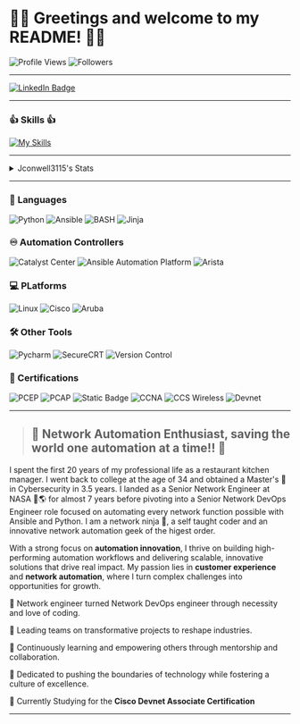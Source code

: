# 🐍👋 Greetings and welcome to my README! 👋🐍

![Profile Views](https://komarev.com/ghpvc/?username=jconwell3115)
![Followers](https://img.shields.io/github/followers/jconwell3115)

---
<div id="badges">
  <a href="https://www.linkedin.com/in/jconwellnetworkdevopsprofessional/">
    <img src="https://img.shields.io/badge/LinkedIn-blue?style=for-the-badge&logo=linkedin&logoColor=white" alt="LinkedIn Badge"/>
  </a>

---
### :+1: **Skills** :+1:
[![My Skills](https://skillicons.dev/icons?i=aws,ansible,redhat,linux,bash,vim,docker,git,github,githubactions,md,regex,pycharm,py,anaconda)](https://skillicons.dev)

---
<details>
  <summary>Jconwell3115's Stats</summary>
  

[![](https://raw.githubusercontent.com/jconwell3115/jconwell3115/roadhouse/profile-summary-card-output/github_dark/0-profile-details.svg)](https://github.com/vn7n24fzkq/github-profile-summary-cards)
[![](https://raw.githubusercontent.com/jconwell3115/jconwell3115/roadhouse/profile-summary-card-output/github_dark/1-repos-per-language.svg)](https://github.com/vn7n24fzkq/github-profile-summary-cards) [![](https://raw.githubusercontent.com/jconwell3115/jconwell3115/roadhouse/profile-summary-card-output/github_dark/2-most-commit-language.svg)](https://github.com/vn7n24fzkq/github-profile-summary-cards)
[![](https://raw.githubusercontent.com/jconwell3115/jconwell3115/roadhouse/profile-summary-card-output/github_dark/3-stats.svg)](https://github.com/vn7n24fzkq/github-profile-summary-cards) [![](https://raw.githubusercontent.com/jconwell3115/jconwell3115/roadhouse/profile-summary-card-output/github_dark/4-productive-time.svg)](https://github.com/vn7n24fzkq/github-profile-summary-cards)


</details>

---

### 	:abcd: **Languages**

![Python](https://img.shields.io/badge/Code-Python-informational?style=flat&logo=python&logoColor=white&color=3776AB&logoSize=auto)
![Ansible](https://img.shields.io/badge/Config%20Management-Ansible-3776AB?logo=Ansible&logoColor=white&logoSize=auto)
![BASH](https://img.shields.io/badge/Shell-BASH-3776AB?logo=Linux&logoColor=white&logoSize=auto)
![Jinja](https://img.shields.io/badge/Template-Jinja2-3776AB?logo=Jinja&logoColor=white&logoSize=auto)


### :infinity: **Automation Controllers**

![Catalyst Center](https://img.shields.io/badge/Cisco-Catalyst%20Center-green?logo=Cisco&logoColor=white&logoSize=auto)
![Ansible Automation Platform](https://img.shields.io/badge/RedHat-AAP-green?logo=Ansible&logoColor=white&logoSize=auto)
![Arista](https://img.shields.io/badge/Arista-CVP-green?logo=A&logoColor=white&logoSize=auto)



### :computer: **PLatforms**

![Linux](https://img.shields.io/badge/System-Linux-informational?style=flat&logo=linux&color=FCC624&logoColor=white&logoSize=auto)
![Cisco](https://img.shields.io/badge/System-Cisco%20IOS|IOS--XE-FCC624?logo=cisco&logoColor=white&logoSize=auto)
![Aruba](https://img.shields.io/badge/System-Aruba%20AOS|AOS--CX-FCC624?logo=HP&logoColor=white&logoSize=auto)


### :hammer_and_wrench: **Other Tools**

![Pycharm](https://img.shields.io/badge/IDE-PyCharm-red?logo=Pycharm&logoColor=white&logoSize=auto)
![SecureCRT](https://img.shields.io/badge/Secure_Shell-SecureCRT-red?logo=Shell&logoColor=white&logoSize=auto)
![Version Control](https://img.shields.io/badge/VCS-Git-red?logo=Git&logoColor=white&logoSize=auto)

### 📜 Certifications
![PCEP](https://img.shields.io/badge/PCEP-brightgreen?logo=python&logoColor=white&logoSize=auto)
![PCAP](https://img.shields.io/badge/PCAP-blue?logo=python&logoColor=white&logoSize=auto)
![Static Badge](https://img.shields.io/badge/Linux%2B-red?logo=comptia&logoColor=white&logoSize=auto)
![CCNA](https://img.shields.io/badge/CCNA-blue?logo=cisco&logoColor=white&logoSize=auto)
![CCS Wireless](https://img.shields.io/badge/CCS--Wireless_x2-blue?logo=cisco&logoColor=white&logoSize=auto)
![Devnet](https://img.shields.io/badge/Cisco_Devnet_Associate--Coming_Soon-yellow?logo=cisco&logoColor=white&logoSize=auto&labelColor=yellow)



---
>## 💪 **Network Automation Enthusiast, saving the world one automation at a time!!** 💪

I spent the first 20 years of my professional life as a restaurant kitchen manager.  I went back to college at the age of 34 and obtained a Master's :scroll: in Cybersecurity in 3.5 years.  I landed as a Senior Network Engineer at NASA :rocket::earth_americas: for almost 7 years before pivoting into a Senior Network DevOps Engineer role focused on automating every network function possible with Ansible and Python.  I am a network ninja :ninja:, a self taught coder and an innovative network automation geek of the higest order.

With a strong focus on **automation innovation**, I thrive on building high-performing automation workflows and delivering scalable, innovative solutions that drive real impact. My passion lies in **customer experience** and **network automation**, where I turn complex challenges into opportunities for growth.

📖 Network engineer turned Network DevOps engineer through necessity and love of coding.

🔭 Leading teams on transformative projects to reshape industries.

🌱 Continuously learning and empowering others through mentorship and collaboration.

🚀 Dedicated to pushing the boundaries of technology while fostering a culture of excellence. 

:notebook_with_decorative_cover: Currently Studying for the **Cisco Devnet Associate Certification**
***


<!---
jconwell3115/jconwell3115 is a ✨ special ✨ repository because its `README.md` (this file) appears on your GitHub profile.
You can click the Preview link to take a look at your changes.
--->
